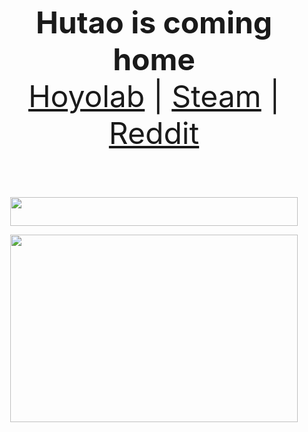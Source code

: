 <p align="center">
  <font size = "12">
  <b>Hutao is coming home</b><br>
  <a href="https://www.hoyolab.com/accountCenter/postList?id=22872774">Hoyolab</a> |
  <a href="https://steamcommunity.com/id/phantzn/">Steam</a> |
  <a href="https://www.reddit.com/user/Braykzmi">Reddit</a>
  <br><br>
  </font>  
</p>

<p align="center">
  <img width = "460" height="46" src="https://www.codewars.com/users/braykzmi/badges/large">
</p>
<p align="center">
  <img width="460" height="300" src="https://upload-os-bbs.hoyolab.com/upload/2021/07/23/46275262/efab9ffcf11a137e0d2980b9b778cf76_1876530580762177839.gif?x-oss-process=image/resize,s_740/quality,q_80/auto-orient,0/interlace,1/format,gif">
</p>



<!--
**braykzmi/braykzmi** is a ✨ _special_ ✨ repository because its `README.md` (this file) appears on your GitHub profile.

Here are some ideas to get you started:

- 🔭 I’m currently working on ...
- 🌱 I’m currently learning ...
- 👯 I’m looking to collaborate on ...
- 🤔 I’m looking for help with ...
- 💬 Ask me about ...
- 📫 How to reach me: ...
- 😄 Pronouns: ...
- ⚡ Fun fact: ...
-->
